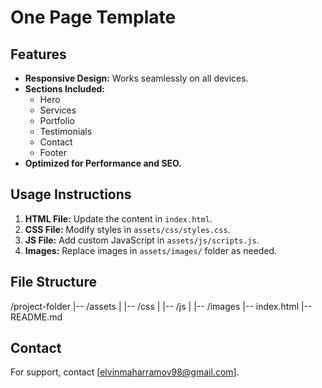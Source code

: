 # One Page Template

## Features
- **Responsive Design:** Works seamlessly on all devices.
- **Sections Included:**
  - Hero
  - Services
  - Portfolio
  - Testimonials
  - Contact
  - Footer
- **Optimized for Performance and SEO.**

## Usage Instructions
1. **HTML File:** Update the content in `index.html`.
2. **CSS File:** Modify styles in `assets/css/styles.css`.
3. **JS File:** Add custom JavaScript in `assets/js/scripts.js`.
4. **Images:** Replace images in `assets/images/` folder as needed.

## File Structure
/project-folder |-- /assets | |-- /css | |-- /js | |-- /images |-- index.html |-- README.md

## Contact
For support, contact [elvinmaharramov98@gmail.com].